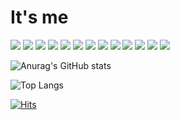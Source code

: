 # It's me

<img src="https://img.shields.io/badge/Python-black?style=flat&logo=Python&logoColor=3776AB"/>

<img src="https://img.shields.io/badge/Django-black?style=flat&logo=Django&logoColor=092E20"/>

<img src="https://img.shields.io/badge/HTML-black?style=flat&logo=HTML5&logoColor=E34F26"/>

<img src="https://img.shields.io/badge/CSS-black?style=flat&logo=CSS3&logoColor=1572B6"/>

<img src="https://img.shields.io/badge/JS-black?style=flat&logo=JAVASCRIPT&logoColor=F7DF1E"/>

<img src="https://img.shields.io/badge/Bootstrap-black?style=flat&logo=bootstrap&logoColor=7952B3"/>

<img src="https://img.shields.io/badge/Tailwindcss-black?style=flat&logo=tailwindcss&logoColor=06B6D4"/>

<img src="https://img.shields.io/badge/Mysql-black?style=flat&logo=mysql&logoColor=4479A1"/>

<img src="https://img.shields.io/badge/Linux-black?style=flat&logo=linux&logoColor=FCC624"/>

<img src="https://img.shields.io/badge/Slack-black?style=flat&logo=slack&logoColor=4A154B"/>

<img src="https://img.shields.io/badge/Notion-black?style=flat&logo=notion&logoColor=FFFFFF"/>

<img src="https://img.shields.io/badge/Figma-black?style=flat&logo=figma&logoColor=F24E1E"/>

<img src="https://img.shields.io/badge/Jirasoftware-black?style=flat&logo=jirasoftware&logoColor=0052CC"/>

![Anurag's GitHub stats](https://github-readme-stats.vercel.app/api?username=sotthang&show_icons=true&theme=tokyonight)

![Top Langs](https://github-readme-stats.vercel.app/api/top-langs/?username=sotthang&layout=compact&theme=tokyonight)

[![Hits](https://hits.seeyoufarm.com/api/count/incr/badge.svg?url=https%3A%2F%2Fgithub.com%2Fsotthang%2F&count_bg=%2379C83D&title_bg=%23555555&icon=&icon_color=%23E7E7E7&title=hits&edge_flat=false)](https://hits.seeyoufarm.com)
